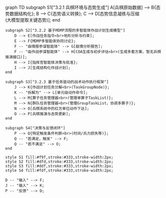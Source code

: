 graph TD
    subgraph S1["3.2.1 兵棋环境与态势生成"]
        A[兵棋原始数据] --> B{态势数据结构化};
        B --> C{态势语义转换};
        C --> D[态势信息凝练与压缩<br>(大模型提取关键态势)];
    end

    subgraph S2["3.2.2 基于MDMP流程的多智能体作战计划生成模型"]
        D --> E[作战任务指令<br>地形分析与约束];
        E --> F{MDMP多智能体协同讨论};
        F -- "由情报参谋智能体" --> G[敌情分析报告];
        F -- "由作战参谋智能体" --> H[COA生成与初步评估<br>(生成多套方案，暂无兵棋推演接口)];
        H --> I{指挥官智能体决策与批准};
        I --> J[生成结构化作战计划];
    end

    subgraph S3["3.2.3 基于任务驱动的战术动作执行框架"]
        J --> K{作战计划任务分解<br>(TaskGroupNode)};
        K -- "拆解为" --> L[单元级动作命令];
        L --> M{算子任务管理器<br>(管理单算子TaskList)};
        M --> N{群队任务管理器<br>(管理GroupTaskList，协调多算子)};
        N --> O[兵棋系统中的红方单位动作下达];
        O --> P[兵棋推演与态势更新];
    end

    subgraph S4["决策与反馈闭环"]
        P --> Q{特定触发条件判断<br>(时间/兵力损失等)};
        Q -- "若满足，触发" --> F;
        Q -- "若不满足" --> O;
    end

    style S1 fill:#f9f,stroke:#333,stroke-width:2px;
    style S2 fill:#dfd,stroke:#333,stroke-width:2px;
    style S3 fill:#ddf,stroke:#333,stroke-width:2px;
    style S4 fill:#fdf,stroke:#333,stroke-width:2px;

    D -- "输入" --> F;
    J -- "输入" --> K;
    P -- "反馈" --> D;
